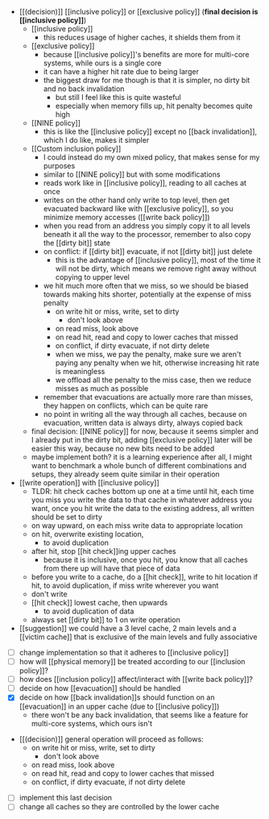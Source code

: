 - [[(decision)]] [[inclusive policy]] or [[exclusive policy]] (**final decision is [[inclusive policy]]**)
	- [[inclusive policy]]
		- this reduces usage of higher caches, it shields them from it
	- [[exclusive policy]]
		- because [[inclusive policy]]'s benefits are more for multi-core systems, while ours is a single core
		- it can have a higher hit rate due to being larger
		- the biggest draw for me though is that it is simpler, no dirty bit and no back invalidation
			- but still I feel like this is quite wasteful
			- especially when memory fills up, hit penalty becomes quite high
	- [[NINE policy]]
		- this is like the [[inclusive policy]] except no [[back invalidation]], which I do like, makes it simpler
	- [[Custom inclusion policy]]
		- I could instead do my own mixed policy, that makes sense for my purposes
		- similar to [[NINE policy]] but with some modifications
		- reads work like in [[inclusive policy]], reading to all caches at once
		- writes on the other hand only write to top level, then get evacuated backward like with [[exclusive policy]], so you minimize memory accesses ([[write back policy]])
		- when you read from an address you simply copy it to all levels beneath it all the way to the processor, remember to also copy the [[dirty bit]] state
		- on conflict: if [[dirty bit]] evacuate, if not [[dirty bit]] just delete
			- this is the advantage of [[inclusive policy]], most of the time it will not be dirty, which means we remove right away without copying to upper level
		- we hit much more often that we miss, so we should be biased towards making hits shorter, potentially at the expense of miss penalty
			- on write hit or miss, write, set to dirty
				- don't look above
			- on read miss, look above
			- on read hit, read and copy to lower caches that missed
			- on conflict, if dirty evacuate, if not dirty delete
			- when we miss, we pay the penalty, make sure we aren't paying any penalty when we hit, otherwise increasing hit rate is meaningless
			- we offload all the penalty to the miss case, then we reduce misses as much as possible
		- remember that evacuations are actually more rare than misses, they happen on conflicts, which can be quite rare
		- no point in writing all the way through all caches, because on evacuation, written data is always dirty, always copied back
	- final decision: [[NINE policy]] for now, because it seems simpler and I already put in the dirty bit, adding [[exclusive policy]] later will be easier this way, because no new bits need to be added
	- maybe implement both? it is a learning experience after all, I might want to benchmark a whole bunch of different combinations and setups, they already seem quite similar in their operation
- [[write operation]] with [[inclusive policy]]
	- TLDR: hit check caches bottom up one at a time until hit, each time you miss you write the data to that cache in whatever address you want, once you hit write the data to the existing address, all written should be set to dirty
	- on way upward, on each miss write data to appropriate location
	- on hit, overwrite existing location, 
		- to avoid duplication
	- after hit, stop [[hit check]]ing upper caches
		- because it is inclusive, once you hit, you know that all caches from there up will have that piece of data
	- before you write to a cache, do a [[hit check]], write to hit location if hit, to avoid duplication, if miss write wherever you want
	- don't write 
	- [[hit check]] lowest cache, then upwards
		- to avoid duplication of data
	- always set [[dirty bit]] to 1 on write operation
- [[suggestion]] we could have a 3 level cache, 2 main levels and a [[victim cache]] that is exclusive of the main levels and fully associative
- [ ] change implementation so that it adheres to [[inclusive policy]]
- [ ] how will [[physical memory]] be treated according to our [[inclusion policy]]?
- [ ] how does [[inclusion policy]] affect/interact with [[write back policy]]?
- [ ] decide on how [[evacuation]] should be handled
- [x] decide on how [[back invalidation]]s should function on an [[evacuation]] in an upper cache (due to [[inclusive policy]])
	- there won't be any back invalidation, that seems like a feature for multi-core systems, which ours isn't
- [[(decision)]] general operation will proceed as follows:	
	- on write hit or miss, write, set to dirty
		- don't look above
	- on read miss, look above
	- on read hit, read and copy to lower caches that missed
	- on conflict, if dirty evacuate, if not dirty delete
- [ ] implement this last decision
- [ ] change all caches so they are controlled by the lower cache